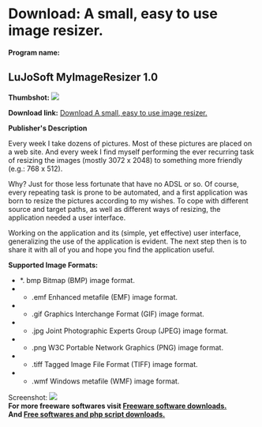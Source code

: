 # Download: A small, easy to use image resizer.

**Program name:**

## LuJoSoft MyImageResizer 1.0

  
**Thumbshot:** ![](http://www.freewarefiles.com/screenshot/ljsmyimgreszr_md.jpg)   
  
**Download link:** [Download A small, easy to use image resizer.](http://freesoftwares.boysofts.com/LuJoSoft-MyImageResizer_program_55606.html)  
  


**Publisher's Description**  
  


Every week I take dozens of pictures. Most of these pictures are placed on a web site. And every week I find myself performing the ever recurring task of resizing the images (mostly 3072 x 2048) to something more friendly (e.g.: 768 x 512). 

Why? Just for those less fortunate that have no ADSL or so. Of course, every repeating task is prone to be automated, and a first application was born to resize the pictures according to my wishes. To cope with different source and target paths, as well as different ways of resizing, the application needed a user interface. 

Working on the application and its (simple, yet effective) user interface, generalizing the use of the application is evident. The next step then is to share it with all of you and hope you find the application useful.

**Supported Image Formats:**

  * *. bmp Bitmap (BMP) image format. 
  * * .emf Enhanced metafile (EMF) image format. 
  * * .gif Graphics Interchange Format (GIF) image format. 
  * * .jpg Joint Photographic Experts Group (JPEG) image format. 
  * * .png W3C Portable Network Graphics (PNG) image format. 
  * * .tiff Tagged Image File Format (TIFF) image format. 
  * * .wmf Windows metafile (WMF) image format. 

  
  
Screenshot: ![](http://www.freewarefiles.com/screenshot/ljsmyimgreszr.jpg)   
**For more freeware softwares visit [Freeware software downloads.](http://freesoftwares.boysofts.com/)**   
**And [Free softwares and php script downloads.](http://www.boysofts.com/)**
